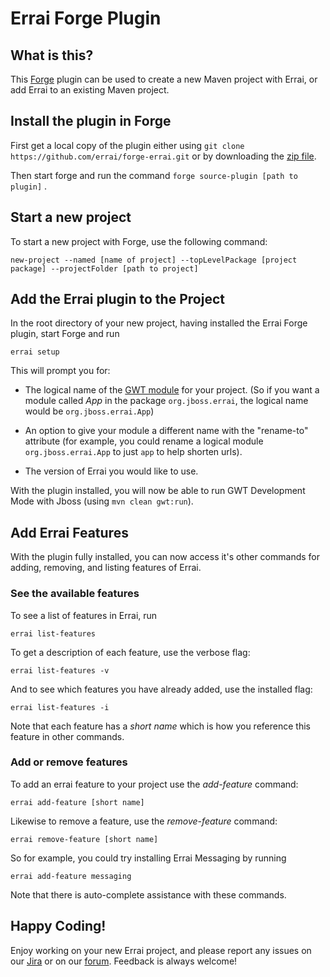 # Errai Forge Plugin

## What is this?

This [Forge](http://forge.jboss.org/) plugin can be used to create a new Maven project with Errai, or add Errai to an existing Maven project.

## Install the plugin in Forge

First get a local copy of the plugin either using `git clone https://github.com/errai/forge-errai.git` or by downloading the [zip file](https://github.com/errai/forge-errai/archive/master.zip).

Then start forge and run the command `forge source-plugin [path to plugin]` .

## Start a new project

To start a new project with Forge, use the following command:

    new-project --named [name of project] --topLevelPackage [project package] --projectFolder [path to project]

## Add the Errai plugin to the Project

In the root directory of your new project, having installed the Errai Forge plugin, start Forge and run

    errai setup

This will prompt you for:

* The logical name of the [GWT module](http://www.gwtproject.org/doc/latest/DevGuideOrganizingProjects.html#DevGuideModuleXml) for your project. (So if you want a module called *App* in the package `org.jboss.errai`, the logical name would be `org.jboss.errai.App`)

* An option to give your module a different name with the "rename-to" attribute (for example, you could rename a logical module `org.jboss.errai.App` to just `app` to help shorten urls).

* The version of Errai you would like to use.

With the plugin installed, you will now be able to run GWT Development Mode with Jboss (using `mvn clean gwt:run`).

## Add Errai Features

With the plugin fully installed, you can now access it's other commands for adding, removing, and listing features of Errai.

### See the available features

To see a list of features in Errai, run

    errai list-features

To get a description of each feature, use the verbose flag:

    errai list-features -v

And to see which features you have already added, use the installed flag:

    errai list-features -i

Note that each feature has a *short name* which is how you reference this feature in other commands.

### Add or remove features

To add an errai feature to your project use the *add-feature* command:

    errai add-feature [short name]

Likewise to remove a feature, use the *remove-feature* command:

    errai remove-feature [short name]

So for example, you could try installing Errai Messaging by running

    errai add-feature messaging

Note that there is auto-complete assistance with these commands.

## Happy Coding!

Enjoy working on your new Errai project, and please report any issues on our [Jira](https://issues.jboss.org/browse/ERRAI) or on our [forum](https://community.jboss.org/en/errai). Feedback is always welcome!

